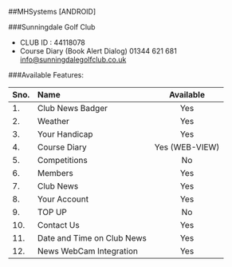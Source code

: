 ##MHSystems [ANDROID]

###Sunningdale Golf Club
- CLUB ID : 44118078
- Course Diary (Book Alert Dialog) 01344 621 681  info@sunningdalegolfclub.co.uk

###Available Features:

| Sno. | Name              | Available      |
| ---- |:----------------  | :------------: |
| 1.   | Club News Badger  | Yes            |
| 2.   | Weather           | Yes            |
| 3.   | Your Handicap     | Yes            |
| 4.   | Course Diary      | Yes (WEB-VIEW) |
| 5.   | Competitions      | No             |
| 6.   | Members           | Yes            |
| 7.   | Club News         | Yes            |
| 8.   | Your Account      | Yes            |
| 9.   | TOP UP            | No             |
| 10.  | Contact Us        | Yes            |
| 11.  | Date and Time on Club News | Yes   |
| 12.  | News WebCam Integration | Yes      |
